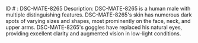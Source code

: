 ID # : DSC-MATE-8265
Description: DSC-MATE-8265 is a human male with multiple distinguishing features. DSC-MATE-8265's skin has numerous dark spots of varying sizes and shapes, most prominently on the face, neck, and upper arms. DSC-MATE-8265's goggles have replaced his natural eyes, providing excellent clarity and augmented vision in low-light conditions.